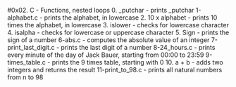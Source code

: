 #0x02. C - Functions, nested loops
0. _putchar - prints _putchar
1-alphabet.c - prints the alphabet, in lowercase
2. 10 x alphabet - prints 10 times the alphabet, in lowercase
3. islower - checks for lowercase character 4. isalpha - checks for lowercase or uppercase character
5. Sign - prints the sign of a number
6-abs.c - computes the absolute value of an integer
7-print_last_digit.c - prints the last digit of a number
8-24_hours.c - prints every minute of the day of Jack Bauer, starting from 00:00 to 23:59
9-times_table.c - prints the 9 times table, starting with 0
10. a + b - adds two integers and returns the result
11-print_to_98.c - prints all natural numbers from n to 98

